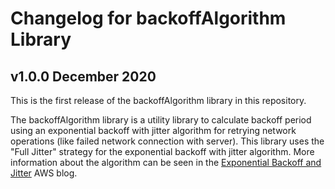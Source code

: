 # Changelog for backoffAlgorithm Library

## v1.0.0 December 2020

This is the first release of the backoffAlgorithm library in this repository.

The backoffAlgorithm library is a utility library to calculate backoff period using an exponential backoff with jitter algorithm for retrying network operations (like failed network connection with server).
This library uses the "Full Jitter" strategy for the exponential backoff with jitter algorithm.
More information about the algorithm can be seen in the [Exponential Backoff and Jitter](https://aws.amazon.com/blogs/architecture/exponential-backoff-and-jitter/) AWS blog.
